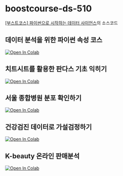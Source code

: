 # boostcourse-ds-510
[[부스트코스] 파이썬으로 시작하는 데이터 사이언스](https://www.edwith.org/boostcourse-ds-510)의 소스코드


## 데이터 분석을 위한 파이썬 속성 코스

[![Open In Colab](https://colab.research.google.com/assets/colab-badge.svg)](https://colab.research.google.com/github/corazzon/boostcourse-ds-510/blob/master/python-for-eda-output.ipynb)

## 치트시트를 활용한 판다스 기초 익히기

[![Open In Colab](https://colab.research.google.com/assets/colab-badge.svg)](https://colab.research.google.com/github/corazzon/boostcourse-ds-510/blob/master/pandas-cheat-sheet.ipynb)


## 서울 종합병원 분포 확인하기

[![Open In Colab](https://colab.research.google.com/assets/colab-badge.svg)](https://colab.research.google.com/github/corazzon/boostcourse-ds-510/blob/master/open-data-analysis-output.ipynb)


## 건강검진 데이터로 가설검정하기

[![Open In Colab](https://colab.research.google.com/assets/colab-badge.svg)](https://colab.research.google.com/github/corazzon/boostcourse-ds-510/blob/master/health_analysis-output.ipynb)


## K-beauty 온라인 판매분석

[![Open In Colab](https://colab.research.google.com/assets/colab-badge.svg)](https://colab.research.google.com/github/corazzon/boostcourse-ds-510/blob/master/k-beauty-oversea-online-sale-output.ipynb)
